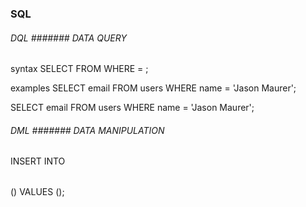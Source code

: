 ### SQL

###### DQL ####### DATA QUERY

syntax
SELECT <column names> FROM <table name> WHERE <column name> = <some value>;

examples
SELECT email FROM users WHERE name = 'Jason Maurer';

SELECT email
FROM users
WHERE name = 'Jason Maurer';

###### DML ####### DATA MANIPULATION

INSERT INTO <table name> (<column name>)
VALUES (<some values>);


